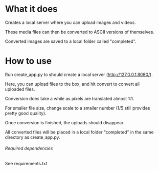 # What it does
Creates a local server where you can upload images and videos.

These media files can then be converted to ASCII versions of themselves.

Converted images are saved to a local folder called "completed".


# How to use
Run create_app.py to should create a local server (http://127.0.0.1:8080/).

Here, you can upload files to the box, and hit convert to convert all uploaded files.

Conversion does take a while as pixels are translated almost 1:1.

For smaller file size, change scale to a smaller number (1/5 still provides pretty good quality).

Once conversion is finished, the uploads should disappear.

All converted files will be placed in a local folder "completed" in the same directory as create_app.py.

###### Required dependencies
See requirements.txt

